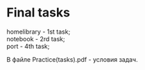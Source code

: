 # Final tasks

homelibrary - 1st task;<br/>
notebook - 2rd task;<br/>
port - 4th task;<br/>

В файле Practice(tasks).pdf - условия задач.